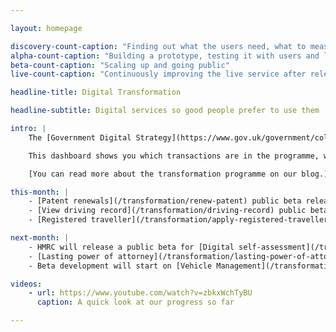 ```yaml
---

layout: homepage

discovery-count-caption: "Finding out what the users need, what to measure and what the constraints are"
alpha-count-caption: "Building a prototype, testing it with users and learning from it"
beta-count-caption: "Scaling up and going public"
live-count-caption: "Continuously improving the live service after release"

headline-title: Digital Transformation

headline-subtitle: Digital services so good people prefer to use them

intro: |
    The [Government Digital Strategy](https://www.gov.uk/government/collections/government-digital-strategy-reports-and-research) and [departmental digital strategies](https://www.gov.uk/government/collections/government-digital-strategy-reports-and-research#departmental-digital-strategies) commit us to the redesigning and rebuilding of 25 significant ‘exemplar’ services. We’re going to make them simpler, clearer and faster to use. All these are to meet the [Digital By Default Service Standard](https://www.gov.uk/service-manual/digital-by-default) by April 2014 and be completed by March 2015.

    This dashboard shows you which transactions are in the programme, what progress is being made, and the estimated scale of the digital service.

    [You can read more about the transformation programme on our blog.](https://digitaltransformation.blog.gov.uk/)

this-month: |
    - [Patent renewals](/transformation/renew-patent) public beta released
    - [View driving record](/transformation/driving-record) public beta released
    - [Registered traveller](/transformation/apply-registered-traveller) released its private beta service 

next-month: |
    - HMRC will release a public beta for [Digital self-assessment](/transformation/self-assessment) and [Your tax account](/transformation/business-tax-account)
    - [Lasting power of attorney](/transformation/lasting-power-of-attorney) will prepare to move to live phase
    - Beta development will start on [Vehicle Management](/transformation/manage-vehicle)

videos:
    - url: https://www.youtube.com/watch?v=zbkxWchTyBU
      caption: A quick look at our progress so far

---
```

